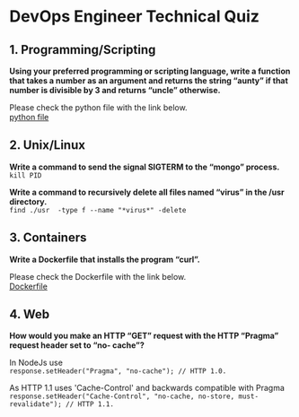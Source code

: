 # DevOps Engineer Technical Quiz
## 1. Programming/Scripting
**Using your preferred programming or scripting language, write a function that takes a number as an argument and returns the string “aunty” if that number is divisible by 3 and returns “uncle” otherwise.**

Please check the python file with the link below. <br />
[python file](./main.py)

## 2. Unix/Linux
**Write a command to send the signal SIGTERM to the “mongo” process.**<br />
`kill PID`

**Write a command to recursively delete all files named “virus” in the /usr directory.**<br />
`find ./usr  -type f --name "*virus*" -delete`

## 3. Containers
**Write a Dockerfile that installs the program “curl”.**

Please check the Dockerfile with the link below.<br />
[Dockerfile](./Dockerfile)

## 4. Web
**How would you make an HTTP “GET” request with the HTTP “Pragma” request header set to “no- cache”?**<br />

In NodeJs use <br />
`response.setHeader("Pragma", "no-cache"); // HTTP 1.0.`<br />

As HTTP 1.1 uses 'Cache-Control' and backwards compatible with Pragma<br />
`response.setHeader("Cache-Control", "no-cache, no-store, must-revalidate"); // HTTP 1.1.`